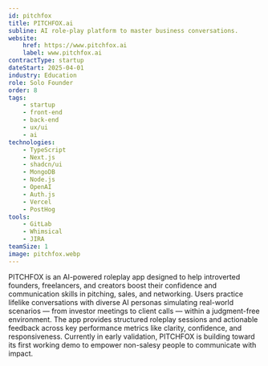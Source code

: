 ```yaml
---
id: pitchfox
title: PITCHFOX.ai
subline: AI role-play platform to master business conversations.
website:
    href: https://www.pitchfox.ai
    label: www.pitchfox.ai
contractType: startup
dateStart: 2025-04-01
industry: Education
role: Solo Founder
order: 8
tags:
    - startup
    - front-end
    - back-end
    - ux/ui
    - ai
technologies:
    - TypeScript
    - Next.js
    - shadcn/ui
    - MongoDB
    - Node.js
    - OpenAI
    - Auth.js
    - Vercel
    - PostHog
tools:
    - GitLab
    - Whimsical
    - JIRA
teamSize: 1
image: pitchfox.webp
---
```


PITCHFOX is an AI-powered roleplay app designed to help introverted founders, freelancers, and creators boost their confidence and communication skills in pitching, sales, and networking. Users practice lifelike conversations with diverse AI personas simulating real-world scenarios — from investor meetings to client calls — within a judgment-free environment. The app provides structured roleplay sessions and actionable feedback across key performance metrics like clarity, confidence, and responsiveness. Currently in early validation, PITCHFOX is building toward its first working demo to empower non-salesy people to communicate with impact.
